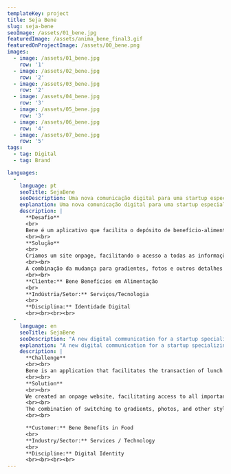 ```yaml
---
templateKey: project
title: Seja Bene
slug: seja-bene
seoImage: /assets/01_bene.jpg
featuredImage: /assets/anima_bene_final3.gif
featuredOnProjectImage: /assets/00_bene.png
images:
  - image: /assets/01_bene.jpg
    row: '1'
  - image: /assets/02_bene.jpg
    row: '2'
  - image: /assets/03_bene.jpg
    row: '2'
  - image: /assets/04_bene.jpg
    row: '3'
  - image: /assets/05_bene.jpg
    row: '3'
  - image: /assets/06_bene.jpg
    row: '4'
  - image: /assets/07_bene.jpg
    row: '5'
tags:
  - tag: Digital
  - tag: Brand

languages: 
  - 
    language: pt
    seoTitle: SejaBene
    seoDescription: Uma nova comunicação digital para uma startup especializada em benefícios.
    explanation: Uma nova comunicação digital para uma startup especializada em benefícios.
    description: |
      **Desafio** 
      <br>
      Bene é um aplicativo que facilita o depósito de benefício-alimentação para empresas e empregados e também trabalha com taxas baixas para os donos de restaurantes. É 100% mobile e elimina o plástico do cartão. Bene nos chamou para renovar sua comunicação digital, organizando e atualizando visualmente a marca a partir do seu site.
      <br><br>
      **Solução**
      <br>
      Criamos um site onpage, facilitando o acesso a todas as informações importantes para os três públicos: empregadores, funcionários e estabelecimentos. Em termos de design, retiramos o peso das ilustrações anteriores e ampliamos o uso de fotografia. Também usamos uma paleta com gradientes, diminuindo o peso das cores chapadas antes utilizadas. Os textos também foram diminuídos na home, tornando-se chamadas que não poluem a comunicação como um todo e levam a páginas em que a informação é ampliada.
      <br><br>
      A combinação da mudança para gradientes, fotos e outros detalhes de estilo, unido à nova estrutura de apresentação dos produtos, trouxeram maturidade para a comunicação, ajudando os clientes a encontrarem as informações necessárias sem tantas distrações. O site hoje também está melhor preparado em termos de SEO e sua responsividade é total, o que é absolutamente necessário para uma aplicação mobile.
      <br><br>
      **Cliente:** Bene Benefícios em Alimentação
      <br>
      **Indústria/Setor:** Serviços/Tecnologia
      <br>
      **Disciplina:** Identidade Digital
      <br><br><br><br>
  - 
    language: en
    seoTitle: SejaBene
    seoDescription: "A new digital communication for a startup specializing in food benefits"
    explanation: "A new digital communication for a startup specializing in food benefits"
    description: |
      **Challenge**
      <br><br>
      Bene is an application that facilitates the transaction of lunch benefits for companies and employees and also works with low rates for the restaurants. It is 100% mobile and eliminates the plastic card. Bene has called us to renew the digital presence by organizing and visually updating the site.
      <br><br>
      **Solution**
      <br><br>
      We created an onpage website, facilitating access to all important information for the three majors audiences: employers, employees and establishments. In terms of design, we soften the previous illustrations and expanded the use of photography. We also used a palette with gradients, reducing the weight of the previously used plated colors. The texts have also been diminished in the home, making titles that do not pollute the communication as a whole and lead to pages in which the information is completed.
      <br><br>
      The combination of switching to gradients, photos, and other styling details, coupled with the new product presentation framework, has brought maturity to the communication, helping customers find the information they need without distraction. The site today is also better prepared in terms of SEO and its responsiveness is total, which is absolutely necessary for a mobile application.
      <br><br>

      **Customer:** Bene Benefits in Food
      <br>
      **Industry/Sector:** Services / Technology
      <br>
      **Discipline:** Digital Identity 
      <br><br><br><br>
---
```

